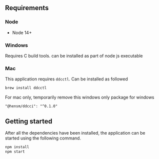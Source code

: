## Requirements

### Node
- Node 14+

### Windows

Requires C build tools. can be installed as part of node js executable

### Mac

This application requires `ddcctl`. Can be installed as followed

```bash
brew install ddcctl
```

For mac only, temporarily remove this windows only package for windows

```
"@hensm/ddcci": "^0.1.0"
```


## Getting started
After all the dependencies have been installed, the application can be started using the following command.

```bash
npm install
npm start
```
